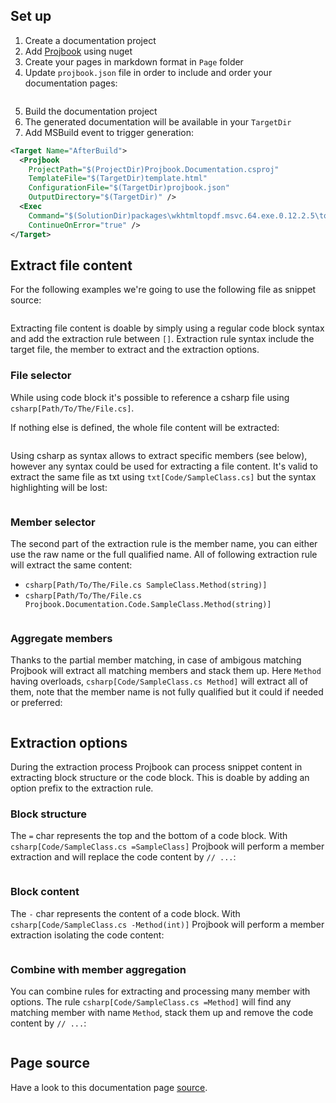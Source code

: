 ## Set up
1. Create a documentation project
2. Add [Projbook](https://www.nuget.org/packages/Projbook) using nuget
3. Create your pages in markdown format in `Page` folder
4. Update `projbook.json` file in order to include and order your documentation pages:
```json[projbook.json]
```
5. Build the documentation project
6. The generated documentation will be available in your `TargetDir`
7. Add MSBuild event to trigger generation:
```xml
<Target Name="AfterBuild">
  <Projbook
  	ProjectPath="$(ProjectDir)Projbook.Documentation.csproj"
    TemplateFile="$(TargetDir)template.html"
    ConfigurationFile="$(TargetDir)projbook.json"
    OutputDirectory="$(TargetDir)" />
  <Exec
  	Command="$(SolutionDir)packages\wkhtmltopdf.msvc.64.exe.0.12.2.5\tools\wkhtmltopdf.exe $(TargetDir)template-pdf-generated.html $(TargetDir)template-pdf-generated.pdf"
    ContinueOnError="true" />
</Target>
```

## Extract file content
For the following examples we're going to use the following file as snippet source:
```csharp[Code/SampleClass.cs]
```
Extracting file content is doable by simply using a regular code block syntax and add the extraction rule between `[]`.
Extraction rule syntax include the target file, the member to extract and the extraction options.

### File selector
While using code block it's possible to reference a csharp file using `csharp[Path/To/The/File.cs]`.

If nothing else is defined, the whole file content will be extracted:
```csharp[Code/SampleClass.cs]
```
Using csharp as syntax allows to extract specific members (see below), however any syntax could be used for extracting a file content.
It's valid to extract the same file as txt using `txt[Code/SampleClass.cs]` but the syntax highlighting will be lost:
```text[Code/SampleClass.cs]
```

### Member selector
The second part of the extraction rule is the member name, you can either use the raw name or the full qualified name. All of following extraction rule will extract the same content:
* `csharp[Path/To/The/File.cs SampleClass.Method(string)]`
* `csharp[Path/To/The/File.cs Projbook.Documentation.Code.SampleClass.Method(string)]`
```csharp[Code/SampleClass.cs SampleClass.Method(string)]
```

### Aggregate members
Thanks to the partial member matching, in case of ambigous matching Projbook will extract all matching members and stack them up. Here `Method` having overloads, `csharp[Code/SampleClass.cs Method]` will extract all of them, note that the member name is not fully qualified but it could if needed or preferred:
```csharp[Code/SampleClass.cs Method]
```

## Extraction options
During the extraction process Projbook can process snippet content in extracting block structure or the code block. This is doable by adding an option prefix to the extraction rule.

### Block structure
The `=` char represents the top and the bottom of a code block. With `csharp[Code/SampleClass.cs =SampleClass]` Projbook will perform a member extraction and will replace the code content by `// ...`:
```csharp[Code/SampleClass.cs =SampleClass]
```

### Block content
The `-` char represents the content of a code block. With `csharp[Code/SampleClass.cs -Method(int)]` Projbook will perform a member extraction isolating the code content:
```csharp[Code/SampleClass.cs -Method(int)]
```

### Combine with member aggregation
You can combine rules for extracting and processing many member with options. The rule `csharp[Code/SampleClass.cs =Method]` will find any matching member with name `Method`, stack them up and remove the code content by `// ...`:
```csharp[Code/SampleClass.cs =Method]
```

## Page source
Have a look to this documentation page [source](https://raw.githubusercontent.com/defrancea/Projbook/master/Projbook.Documentation/Page/jumpstart.md).